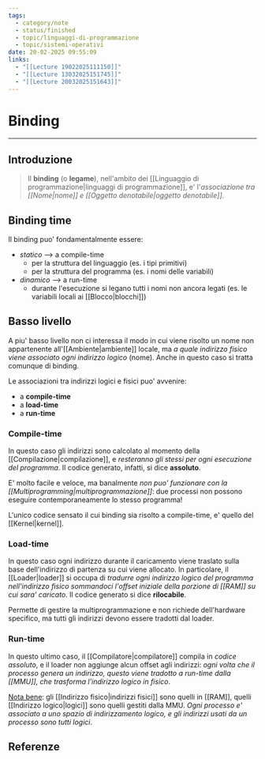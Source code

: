 ```yaml
---
tags:
  - category/note
  - status/finished
  - topic/linguaggi-di-programmazione
  - topic/sistemi-operativi
date: 20-02-2025 09:55:09
links:
  - "[[Lecture 19022025111150]]"
  - "[[Lecture 13032025151745]]"
  - "[[Lecture 20032025151643]]"
---
```

# Binding
---
## Introduzione
> Il **binding** (o **legame**), nell'ambito dei [[Linguaggio di programmazione|linguaggi di programmazione]], e' l'_associazione tra [[Nome|nome]] e [[Oggetto denotabile|oggetto denotabile]]_.

## Binding time
Il binding puo' fondamentalmente essere:
- _statico_ --> a compile-time
	- per la struttura del linguaggio (es. i tipi primitivi)
	- per la struttura del programma (es. i nomi delle variabili)
- _dinamico_ --> a run-time
	- durante l'esecuzione si legano tutti i nomi non ancora legati (es. le variabili locali ai [[Blocco|blocchi]])

## Basso livello
A piu' basso livello non ci interessa il modo in cui viene risolto un nome non appartenente all'[[Ambiente|ambiente]] locale, ma _a quale indirizzo fisico viene associato ogni indirizzo logico_ (nome). Anche in questo caso si tratta comunque di binding.

Le associazioni tra indirizzi logici e fisici puo' avvenire:
- a **compile-time**
- a **load-time**
- a **run-time**

### Compile-time
In questo caso gli indirizzi sono calcolato al momento della [[Compilazione|compilazione]], e _resteranno gli stessi per ogni esecuzione del programma_. Il codice generato, infatti, si dice **assoluto**.

E' molto facile e veloce, ma banalmente _non puo' funzionare con la [[Multiprogramming|multiprogrammazione]]_: due processi non possono eseguire contemporaneamente lo stesso programma!

L'unico codice sensato il cui binding sia risolto a compile-time, e' quello del [[Kernel|kernel]].

### Load-time
In questo caso ogni indirizzo durante il caricamento viene traslato sulla base dell'indirizzo di partenza su cui viene allocato. In particolare, il [[Loader|loader]] si occupa di _tradurre ogni indirizzo logico del programma nell'indirizzo fisico sommandoci l'offset iniziale della porzione di [[RAM]] su cui sara' caricato_. Il codice generato si dice **rilocabile**.

Permette di gestire la multiprogrammazione e non richiede dell'hardware specifico, ma tutti gli indirizzi devono essere tradotti dal loader.

### Run-time
In questo ultimo caso, il [[Compilatore|compilatore]] compila in _codice assoluto_, e il loader non aggiunge alcun offset agli indirizzi: _ogni volta che il processo genera un indirizzo, questo viene tradotto a run-time dalla [[MMU]], che trasforma l'indirizzo logico in fisico_.

<u>Nota bene</u>: gli [[Indirizzo fisico|indirizzi fisici]] sono quelli in [[RAM]], quelli [[Indirizzo logico|logici]] sono quelli gestiti dalla MMU. _Ogni processo e' associato a uno spazio di indirizzamento logico, e gli indirizzi usati da un processo sono tutti logici_.

## Referenze